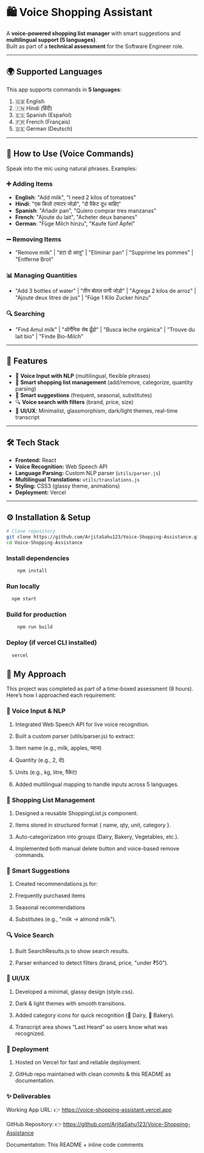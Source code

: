 # 🛍️ Voice Shopping Assistant

A **voice-powered shopping list manager** with smart suggestions and **multilingual support (5 languages)**.  
Built as part of a **technical assessment** for the Software Engineer role.

---

## 🌍 Supported Languages

This app supports commands in **5 languages**:

1. 🇬🇧 English  
2. 🇮🇳 Hindi (हिंदी)  
3. 🇪🇸 Spanish (Español)  
4. 🇫🇷 French (Français)  
5. 🇩🇪 German (Deutsch)  

---

## 🎤 How to Use (Voice Commands)

Speak into the mic using natural phrases. Examples:

### ➕ Adding Items
- **English**: "Add milk", "I need 2 kilos of tomatoes"  
- **Hindi**: "एक किलो टमाटर जोड़ो", "दो पैकेट दूध चाहिए"  
- **Spanish**: "Añadir pan", "Quiero comprar tres manzanas"  
- **French**: "Ajoute du lait", "Acheter deux bananes"  
- **German**: "Füge Milch hinzu", "Kaufe fünf Äpfel"  

### ➖ Removing Items
- "Remove milk" | "हटा दो आलू" | "Eliminar pan" | "Supprime les pommes" | "Entferne Brot"  

### 📊 Managing Quantities
- "Add 3 bottles of water" | "तीन बोतल पानी जोड़ो" | "Agrega 2 kilos de arroz" | "Ajoute deux litres de jus" | "Füge 1 Kilo Zucker hinzu"  

### 🔍 Searching
- "Find Amul milk" | "ऑर्गेनिक सेब ढूँढो" | "Busca leche orgánica" | "Trouve du lait bio" | "Finde Bio-Milch"  

---

## 🚀 Features

- 🎤 **Voice Input with NLP** (multilingual, flexible phrases)  
- 🛒 **Smart shopping list management** (add/remove, categorize, quantity parsing)  
- 🤖 **Smart suggestions** (frequent, seasonal, substitutes)  
- 🔍 **Voice search with filters** (brand, price, size)  
- 🎨 **UI/UX**: Minimalist, glassmorphism, dark/light themes, real-time transcript  

---

## 🛠️ Tech Stack

- **Frontend:** React  
- **Voice Recognition:** Web Speech API  
- **Language Parsing:** Custom NLP parser (`utils/parser.js`)  
- **Multilingual Translations:** `utils/translations.js`  
- **Styling:** CSS3 (glassy theme, animations)  
- **Deployment:** Vercel  

---

## ⚙️ Installation & Setup

```bash
# Clone repository
git clone https://github.com/ArjitaSahu123/Voice-Shopping-Assistance.git
cd Voice-Shopping-Assistance
```

### Install dependencies
``` bash
    npm install
```

### Run locally
``` bash
  npm start
```

### Build for production
``` bash
    npm run build
```

### Deploy (if vercel CLI installed)
```bash
  vercel
```

## 📖 My Approach

This project was completed as part of a time-boxed assessment (8 hours).
Here’s how I approached each requirement:

### 🎤 Voice Input & NLP

1. Integrated Web Speech API for live voice recognition.

2. Built a custom parser (utils/parser.js) to extract:

3. Item name (e.g., milk, apples, प्याज)

4. Quantity (e.g., 2, दो)

5. Units (e.g., kg, litre, पैकेट)

6. Added multilingual mapping to handle inputs across 5 languages.

###  🛒 Shopping List Management

1. Designed a reusable ShoppingList.js component.

2. Items stored in structured format { name, qty, unit, category }.

3. Auto-categorization into groups (Dairy, Bakery, Vegetables, etc.).

4. Implemented both manual delete button and voice-based remove commands.

### 🤖 Smart Suggestions

1. Created recommendations.js for:

2. Frequently purchased items

3. Seasonal recommendations

4. Substitutes (e.g., "milk → almond milk").

### 🔍 Voice Search

1. Built SearchResults.js to show search results.

2. Parser enhanced to detect filters (brand, price, "under ₹50").

### 🎨 UI/UX

1. Developed a minimal, glassy design (style.css).

2. Dark & light themes with smooth transitions.

3. Added category icons for quick recognition (🥛 Dairy, 🍞 Bakery).

4. Transcript area shows “Last Heard” so users know what was recognized.

### 🚀 Deployment

1. Hosted on Vercel for fast and reliable deployment.

2. GitHub repo maintained with clean commits & this README as documentation.

### ✨ Deliverables

Working App URL:
👉 https://voice-shopping-assistant.vercel.app

GitHub Repository:
👉 https://github.com/ArjitaSahu123/Voice-Shopping-Assistance

Documentation:
This README + inline code comments

